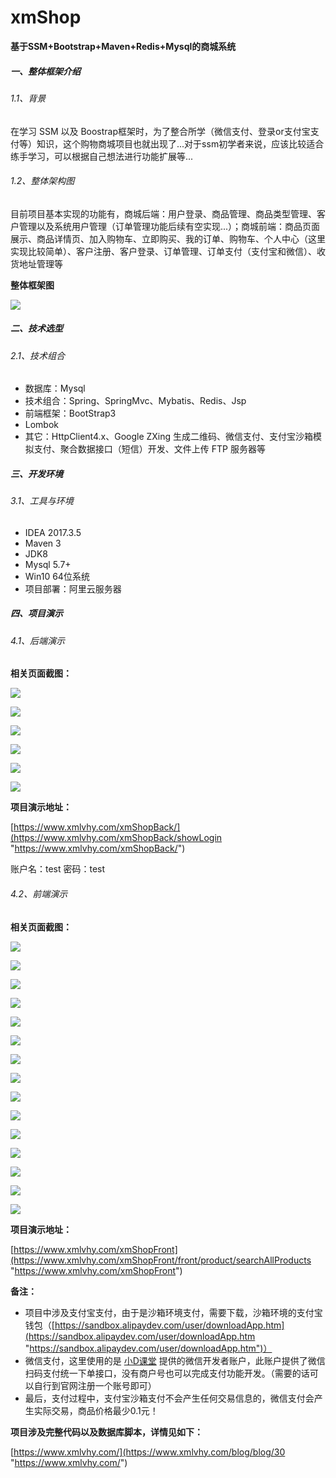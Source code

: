 # xmShop 					

**基于SSM+Bootstrap+Maven+Redis+Mysql的商城系统**

##### 一、整体框架介绍
###### 1.1、背景
在学习 SSM 以及 Boostrap框架时，为了整合所学（微信支付、登录or支付宝支付等）知识，这个购物商城项目也就出现了...对于ssm初学者来说，应该比较适合练手学习，可以根据自己想法进行功能扩展等...

###### 1.2、整体架构图
目前项目基本实现的功能有，商城后端：用户登录、商品管理、商品类型管理、客户管理以及系统用户管理（订单管理功能后续有空实现...）；商城前端：商品页面展示、商品详情页、加入购物车、立即购买、我的订单、购物车、个人中心（这里实现比较简单）、客户注册、客户登录、订单管理、订单支付（支付宝和微信）、收货地址管理等

**整体框架图**

![](https://www.xmlvhy.com/images/xmshop/xmshop.png)

##### 二、技术选型
###### 2.1、技术组合
- 数据库：Mysql
- 技术组合：Spring、SpringMvc、Mybatis、Redis、Jsp
- 前端框架：BootStrap3
- Lombok
- 其它：HttpClient4.x、Google ZXing 生成二维码、微信支付、支付宝沙箱模拟支付、聚合数据接口（短信）开发、文件上传 FTP 服务器等

##### 三、开发环境
###### 3.1、工具与环境
- IDEA 2017.3.5
- Maven 3
- JDK8
- Mysql 5.7+
- Win10 64位系统
- 项目部署：阿里云服务器

##### 四、项目演示
###### 4.1、后端演示

**相关页面截图：**

![](https://www.xmlvhy.com/images/xmshop/back6.png)

![](https://www.xmlvhy.com/images/xmshop/back1.png)

![](https://www.xmlvhy.com/images/xmshop/back2.png)

![](https://www.xmlvhy.com/images/xmshop/back3.png)

![](https://www.xmlvhy.com/images/xmshop/back4.png)

![](https://www.xmlvhy.com/images/xmshop/back5.png)

**项目演示地址：**

[https://www.xmlvhy.com/xmShopBack/](https://www.xmlvhy.com/xmShopBack/showLogin "https://www.xmlvhy.com/xmShopBack/")

账户名：test
密码：test

###### 4.2、前端演示

**相关页面截图：**

![](https://www.xmlvhy.com/images/xmshop/front.png)

![](https://www.xmlvhy.com/images/xmshop/front1.png)

![](https://www.xmlvhy.com/images/xmshop/front2.png)

![](https://www.xmlvhy.com/images/xmshop/front3.png)

![](https://www.xmlvhy.com/images/xmshop/front4.png)

![](https://www.xmlvhy.com/images/xmshop/front5.png)

![](https://www.xmlvhy.com/images/xmshop/front6.png)

![](https://www.xmlvhy.com/images/xmshop/front7.png)

![](https://www.xmlvhy.com/images/xmshop/front8.png)

![](https://www.xmlvhy.com/images/xmshop/front9.png)

![](https://www.xmlvhy.com/images/xmshop/front10.png)

![](https://www.xmlvhy.com/images/xmshop/front11.png)

![](https://www.xmlvhy.com/images/xmshop/front12.png)

![](https://www.xmlvhy.com/images/xmshop/front13.png)

![](https://www.xmlvhy.com/images/xmshop/front14.png)

**项目演示地址：**

[https://www.xmlvhy.com/xmShopFront](https://www.xmlvhy.com/xmShopFront/front/product/searchAllProducts "https://www.xmlvhy.com/xmShopFront")

**备注：**

- 项目中涉及支付宝支付，由于是沙箱环境支付，需要下载，沙箱环境的支付宝钱包（[https://sandbox.alipaydev.com/user/downloadApp.htm](https://sandbox.alipaydev.com/user/downloadApp.htm "https://sandbox.alipaydev.com/user/downloadApp.htm")）
- 微信支付，这里使用的是 [小D课堂](https://xdclass.net "小D课堂") 提供的微信开发者账户，此账户提供了微信扫码支付统一下单接口，没有商户号也可以完成支付功能开发。（需要的话可以自行到官网注册一个账号即可）
- 最后，支付过程中，支付宝沙箱支付不会产生任何交易信息的，微信支付会产生实际交易，商品价格最少0.1元！

**项目涉及完整代码以及数据库脚本，详情见如下：**

[https://www.xmlvhy.com/](https://www.xmlvhy.com/blog/blog/30 "https://www.xmlvhy.com/")

